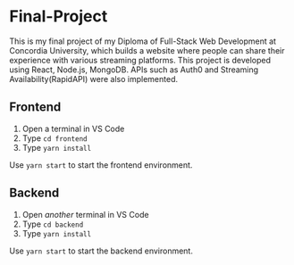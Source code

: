 # Final-Project

This is my final project of my Diploma of Full-Stack Web Development at Concordia University, which builds a website where people can share their experience with various streaming platforms. This project is developed using React, Node.js, MongoDB. APIs such as Auth0 and Streaming Availability(RapidAPI) were also implemented.

## Frontend

1. Open a terminal in VS Code
2. Type `cd frontend`
3. Type `yarn install`

Use `yarn start` to start the frontend environment.

## Backend

1. Open _another_ terminal in VS Code
2. Type `cd backend`
3. Type `yarn install`

Use `yarn start` to start the backend environment.
